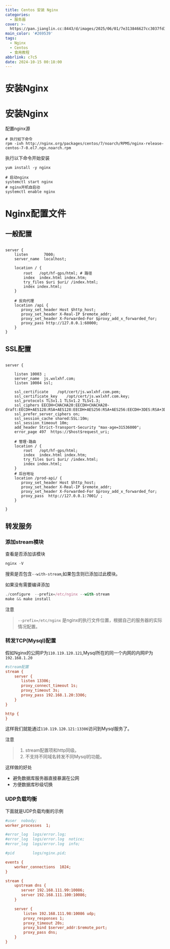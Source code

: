 ```yaml
---
title: Centos 安装 Nginx
categories:
  - 服务器
cover: >-
  https://pan.jianglin.cc:8443/d/images/2025/06/01/7e313846627cc3037fd39f0dcd506c42.png
main_color: '#269539'
tags:
  - Nginx
  - Centos
  - 食用教程
abbrlink: c7c5
date: 2024-10-15 00:18:00
---
```

# 安装Nginx

# 安装Nginx

配置nginx源

```shell
# 执行如下命令
rpm -ivh http://nginx.org/packages/centos/7/noarch/RPMS/nginx-release-centos-7-0.el7.ngx.noarch.rpm
```

执行以下命令开始安装

```shell
yum install -y nginx

# 启动nginx
systemctl start nginx
# nginx开机自启动
systemctl enable nginx
```

# Nginx配置文件

## 一般配置

```config

server {
    listen       7000;
    server_name  localhost;

	location / {
        root   /opt/hf-gps/html; # 路径
        index  index.html index.htm;
        try_files $uri $uri/ /index.html;
        index index.html;
    }

	# 反向代理
    location /api {
       proxy_set_header Host $http_host;
       proxy_set_header X-Real-IP $remote_addr;
       proxy_set_header X-Forwarded-For $proxy_add_x_forwarded_for;
       proxy_pass http://127.0.0.1:60000;
    }
}

```

## SSL配置

```config

server {
	
	listen 10003 ;
    server_name  js.wxlxhf.com;
    listen 10004 ssl;
    
    ssl_certificate    /opt/cert/js.wxlxhf.com.pem;
    ssl_certificate_key    /opt/cert/js.wxlxhf.com.key;
    ssl_protocols TLSv1.1 TLSv1.2 TLSv1.3;
    ssl_ciphers EECDH+CHACHA20:EECDH+CHACHA20-draft:EECDH+AES128:RSA+AES128:EECDH+AES256:RSA+AES256:EECDH+3DES:RSA+3DES:!MD5;
    ssl_prefer_server_ciphers on;
    ssl_session_cache shared:SSL:10m;
    ssl_session_timeout 10m;
    add_header Strict-Transport-Security "max-age=31536000";
    error_page 497  https://$host$request_uri;    

    # 管理-路由
    location / {
        root   /opt/hf-gps/html;
        index  index.html index.htm;
        try_files $uri $uri/ /index.html;
        index index.html;
    }
    # 后台地址
    location /prod-api/ {
       proxy_set_header Host $http_host;
       proxy_set_header X-Real-IP $remote_addr;
       proxy_set_header X-Forwarded-For $proxy_add_x_forwarded_for;
       proxy_pass  http://127.0.0.1:7001/ ;
    }
   
}

```

## 转发服务

### 添加stream模块

查看是否添加该模块

```javascript
nginx -V
```

搜索是否包含`--with-stream`,如果包含则已添加过此模块。

如果没有需要编译添加

```javascript
./configure  --prefix=/etc/nginx --with-stream
make && make install
```

注意

> `--prefix=/etc/nginx` 是nginx的执行文件位置，根据自己的服务器的实际情况配置。

### 转发TCP(Mysql)配置

假如Nginx的公网IP为`110.119.120.121`,Mysql所在的同一个内网的内网IP为`192.168.1.20`

~~~ini
#stream配置
stream {
    server {
       listen 13306; 
       proxy_connect_timeout 1s;
       proxy_timeout 3s;
       proxy_pass 192.168.1.20:3306;    
    }
}

http {
}
~~~

这样我们就能通过`110.119.120.121:13306`访问到Mysql服务了。

注意

> 1. stream配置项和http同级。
> 2. 不支持不同域名转发不同Mysql的功能。

这样做的好处

- 避免数据库服务器直接暴漏在公网
- 方便数据库秒级切换

### UDP负载均衡

下面就是UDP负载均衡的示例

```ini
#user  nobody;
worker_processes  1;

#error_log  logs/error.log;
#error_log  logs/error.log  notice;
#error_log  logs/error.log  info;

#pid        logs/nginx.pid;

events {
    worker_connections  1024;
}

stream {
    upstream dns {
       server 192.168.111.99:10086;
       server 192.168.111.100:10086;
    }

    server {
        listen 192.168.111.98:10086 udp;
        proxy_responses 1;
        proxy_timeout 20s;
        proxy_bind $server_addr:$remote_port;
        proxy_pass dns;
    }
}
```
